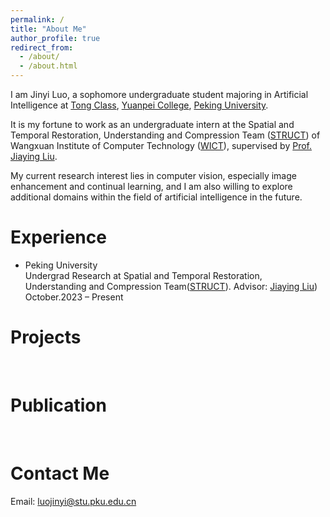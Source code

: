 ```yaml
---
permalink: /
title: "About Me"
author_profile: true
redirect_from: 
  - /about/
  - /about.html
---
```


I am Jinyi Luo, a sophomore undergraduate student majoring in Artificial Intelligence at [Tong Class](https://tongclass.ac.cn/), [Yuanpei College](https://yuanpei.pku.edu.cn/en/), [Peking University](https://www.pku.edu.cn/).

It is my fortune to work as an undergraduate intern at the Spatial and Temporal Restoration, Understanding and Compression Team ([STRUCT](http://39.96.165.147/struct.html)) of Wangxuan Institute of Computer Technology ([WICT](https://www.icst.pku.edu.cn/)), supervised by [Prof. Jiaying Liu](http://39.96.165.147/people/liujiaying.html).

My current research interest lies in computer vision, especially image enhancement and continual learning, and I am also willing to explore additional domains within the field of artificial intelligence in the future.


Experience
======
- Peking University<br>
  Undergrad Research at Spatial and Temporal Restoration, Understanding and Compression Team([STRUCT](http://39.96.165.147/struct.html)). Advisor: [Jiaying Liu](http://39.96.165.147/people/liujiaying.html))<br>
  October.2023 – Present


Projects
======
<br>

Publication
======
<br>

Contact Me
======
Email: luojinyi@stu.pku.edu.cn




